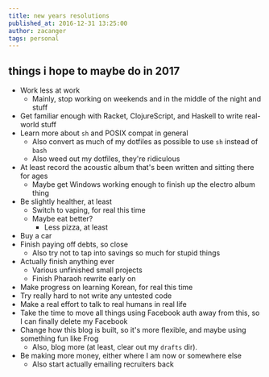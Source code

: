 ```yaml
---
title: new years resolutions
published_at: 2016-12-31 13:25:00
author: zacanger
tags: personal
---
```


## things i hope to maybe do in 2017

* Work less at work
  * Mainly, stop working on weekends and in the middle of the night and stuff
* Get familiar enough with Racket, ClojureScript, and Haskell to write real-world stuff
* Learn more about `sh` and POSIX compat in general
  * Also convert as much of my dotfiles as possible to use `sh` instead of `bash`
  * Also weed out my dotfiles, they're ridiculous
* At least record the acoustic album that's been written and sitting there for ages
  * Maybe get Windows working enough to finish up the electro album thing
* Be slightly healther, at least
  * Switch to vaping, for real this time
  * Maybe eat better?
    * Less pizza, at least
* Buy a car
* Finish paying off debts, so close
  * Also try not to tap into savings so much for stupid things
* Actually finish anything ever
  * Various unfinished small projects
  * Finish Pharaoh rewrite early on
* Make progress on learning Korean, for real this time
* Try really hard to not write any untested code
* Make a real effort to talk to real humans in real life
* Take the time to move all things using Facebook auth away from this, so I can finally delete my Facebook
* Change how this blog is built, so it's more flexible, and maybe using something fun like Frog
  * Also, blog more (at least, clear out my `drafts` dir).
* Be making more money, either where I am now or somewhere else
  * Also start actually emailing recruiters back
